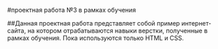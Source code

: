 #проектная работа №3 в рамках обучения

##Данная проектная работа представляет собой пример интернет-сайта, на котором отрабатываются навыки верстки, полученные в рамках обучения.
Пока используются только HTML и CSS.
